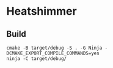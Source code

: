 # Heatshimmer

## Build

```
cmake -B target/debug -S . -G Ninja -DCMAKE_EXPORT_COMPILE_COMMANDS=yes
ninja -C target/debug/
```

